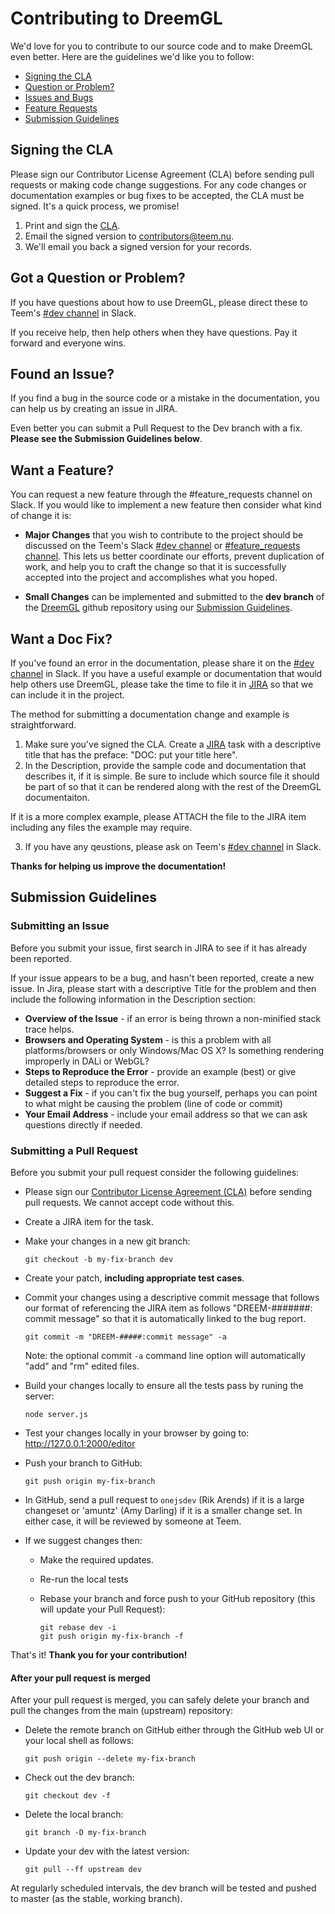 # Contributing to DreemGL

We'd love for you to contribute to our source code and to make DreemGL even better. Here are the guidelines we'd like you to follow:

 - [Signing the CLA](#cla)
 - [Question or Problem?](#question)
 - [Issues and Bugs](#issue)
 - [Feature Requests](#feature)
 - [Submission Guidelines](#submit)

## <a name="cla"></a> Signing the CLA

Please sign our Contributor License Agreement (CLA) before sending pull requests or making code change suggestions. For any code changes or documentation examples or bug fixes to be accepted, the CLA must be signed. It's a quick process, we promise!

1. Print and sign the [CLA].
2. Email the signed version to contributors@teem.nu.
3. We'll email you back a signed version for your records.


## <a name="question"></a> Got a Question or Problem?

If you have questions about how to use DreemGL, please direct these to Teem's [#dev channel] in Slack.

If you receive help, then help others when they have questions. Pay it forward and everyone wins.

## <a name="issue"></a> Found an Issue?
If you find a bug in the source code or a mistake in the documentation, you can help us by creating an issue in JIRA.

Even better you can submit a Pull Request to the Dev branch with a fix.  **Please see the Submission Guidelines below**.

## <a name="feature"></a> Want a Feature?
You can request a new feature through the #feature_requests channel on Slack. If you would like to implement a new feature then consider what kind of change it is:

* **Major Changes** that you wish to contribute to the project should be discussed on the Teem's Slack [#dev channel] or  [#feature_requests channel].  This lets us better coordinate our efforts, prevent duplication of work, and help you to craft the change so that it is successfully accepted into the project and accomplishes what you hoped.


* **Small Changes** can be implemented and submitted to the **dev branch** of the [DreemGL] github repository using our [Submission Guidelines](#submit).

## <a name="docs"></a> Want a Doc Fix?
If you've found an error in the documentation, please share it on the [#dev channel] in Slack. If you have a useful example or documentation that would help others use DreemGL, please take the time to file it in [JIRA] so that we can include it in the project.

The method for submitting a documentation change and example is straightforward.
1. Make sure you've signed the CLA. Create a [JIRA] task with a descriptive title that has the preface: "DOC: put your title here".
2. In the Description, provide the sample code and documentation that describes it, if it is simple. Be sure to include which source file it should be part of so that it can be rendered along with the rest of the DreemGL documentaiton.

If it is a more complex example, please ATTACH the file to the JIRA item including any files the example may require.

3. If you have any qeustions, please ask on Teem's [#dev channel] in Slack.

**Thanks for helping us improve the documentation!**


## <a name="submit"></a> Submission Guidelines

### Submitting an Issue
Before you submit your issue, first search in JIRA to see if it has already been reported.

If your issue appears to be a bug, and hasn't been reported, create a new issue. In Jira, please start with a descriptive Title for the problem and then include the following information in the Description section:

* **Overview of the Issue** - if an error is being thrown a non-minified stack trace helps.
* **Browsers and Operating System** - is this a problem with all platforms/browsers or only Windows/Mac OS X? Is something rendering improperly in DALi or WebGL?
* **Steps to Reproduce the Error** - provide an example (best) or give detailed steps to reproduce the error.
* **Suggest a Fix** - if you can't fix the bug yourself, perhaps you can point to what might be causing the problem (line of code or commit)
* **Your Email Address** - include your email address so that we can ask questions directly if needed.


### Submitting a Pull Request
Before you submit your pull request consider the following guidelines:

* Please sign our [Contributor License Agreement (CLA)](#cla) before sending pull requests. We cannot accept code without this.
* Create a JIRA item for the task.
* Make your changes in a new git branch:

     ```shell
     git checkout -b my-fix-branch dev
     ```

* Create your patch, **including appropriate test cases**.
* Commit your changes using a descriptive commit message that follows our format of referencing the JIRA item as follows "DREEM-#######: commit message" so that it is automatically linked to the bug report.

     ```shell
     git commit -m "DREEM-#####:commit message" -a
     ```
  Note: the optional commit `-a` command line option will automatically "add" and "rm" edited files.

* Build your changes locally to ensure all the tests pass by runing the server:

    ```shell
    node server.js
    ```

* Test your changes locally in your browser by going to:  http://127.0.0.1:2000/editor

* Push your branch to GitHub:

    ```shell
    git push origin my-fix-branch
    ```

* In GitHub, send a pull request to `onejsdev` (Rik Arends) if it is a large changeset or 'amuntz' (Amy Darling) if it is a smaller change set. In either case, it will be reviewed by someone at Teem.

* If we suggest changes then:
  * Make the required updates.
  * Re-run the local tests
  * Rebase your branch and force push to your GitHub repository (this will update your Pull Request):

    ```shell
    git rebase dev -i
    git push origin my-fix-branch -f
    ```
That's it!
**Thank you for your contribution!**

#### After your pull request is merged

After your pull request is merged, you can safely delete your branch and pull the changes from the main (upstream) repository:

* Delete the remote branch on GitHub either through the GitHub web UI or your local shell as follows:

    ```shell
    git push origin --delete my-fix-branch
    ```

* Check out the dev branch:

    ```shell
    git checkout dev -f
    ```

* Delete the local branch:

    ```shell
    git branch -D my-fix-branch
    ```

* Update your dev with the latest version:

    ```shell
    git pull --ff upstream dev
    ```
At regularly scheduled intervals, the dev branch will be tested and pushed to master (as the stable, working branch).


[JIRA]: https://dreem2.atlassian.net
[#dev channel]: https://teem.slack.com/messages/dev/files/F0CR81Y4C/
[#feature_requests channel]: https://teem.slack.com/messages/feature_requests/files/F0CR81Y4C/
[commit-message-format]: https://docs.google.com/document/d/1QrDFcIiPjSLDn3EL15IJygNPiHORgU1_OOAqWjiDU5Y/edit#
[DreemGL]: https://github.com/dreemproject/dreemgl
[CLA]: https://github.com/dreemproject/dreemgl/CLA.pdf
